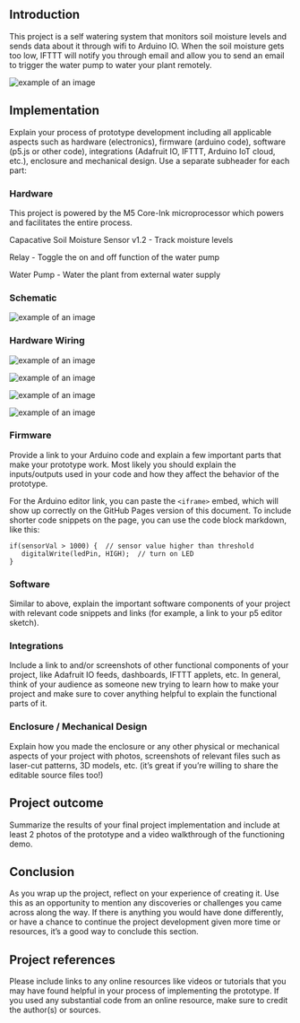 ## Introduction   

This project is a self watering system that monitors soil moisture levels and sends data about it through wifi to Arduino IO. When the soil moisture gets too low, IFTTT will notify you through email and allow you to send an email to trigger the water pump to water your plant remotely.

![example of an image](https://github.com/devinleejones/plant_IoT/blob/main/Photos/Soil_Sensor.png)

## Implementation   

Explain your process of prototype development including all applicable aspects such as hardware (electronics), firmware (arduino code), software (p5.js or other code), integrations (Adafruit IO, IFTTT, Arduino IoT cloud, etc.), enclosure and mechanical design.  Use a separate subheader for each part:

### Hardware

This project is powered by the M5 Core-Ink microprocessor which powers and facilitates the entire process.

Capacative Soil Moisture Sensor v1.2 - Track moisture levels

Relay - Toggle the on and off function of the water pump

Water Pump - Water the plant from external water supply

### Schematic   

![example of an image](https://github.com/devinleejones/plant_IoT/blob/main/Photos/IMG_4305.jpg)

### Hardware Wiring   

![example of an image](https://github.com/devinleejones/plant_IoT/blob/main/Photos/IMG_4306.jpg)

![example of an image](https://github.com/devinleejones/plant_IoT/blob/main/Photos/IMG_4307.jpg)

![example of an image](https://github.com/devinleejones/plant_IoT/blob/main/Photos/IMG_4310.jpg)

![example of an image](https://github.com/devinleejones/plant_IoT/blob/main/Photos/IMG_4312.jpg)


### Firmware   

Provide a link to your Arduino code and explain a few important parts that make your prototype work.  Most likely you should explain the inputs/outputs used in your code and how they affect the behavior of the prototype.

For the Arduino editor link, you can paste the `<iframe>` embed, which will show up correctly on the GitHub Pages version of this document. To include shorter code snippets on the page, you can use the code block markdown, like this:

```
if(sensorVal > 1000) {  // sensor value higher than threshold
   digitalWrite(ledPin, HIGH);  // turn on LED
}
```

### Software   

Similar to above, explain the important software components of your project with relevant code snippets and links (for example, a link to your p5 editor sketch).  

### Integrations   

Include a link to and/or screenshots of other functional components of your project, like Adafruit IO feeds, dashboards, IFTTT applets, etc.  In general, think of your audience as someone new trying to learn how to make your project and make sure to cover anything helpful to explain the functional parts of it.

### Enclosure / Mechanical Design   

Explain how you made the enclosure or any other physical or mechanical aspects of your project with photos, screenshots of relevant files such as laser-cut patterns, 3D models, etc. (it’s great if you’re willing to share the editable source files too!)

## Project outcome  

Summarize the results of your final project implementation and include at least 2 photos of the prototype and a video walkthrough of the functioning demo.

## Conclusion  

As you wrap up the project, reflect on your experience of creating it.  Use this as an opportunity to mention any discoveries or challenges you came across along the way.  If there is anything you would have done differently, or have a chance to continue the project development given more time or resources, it’s a good way to conclude this section.

## Project references  

Please include links to any online resources like videos or tutorials that you may have found helpful in your process of implementing the prototype. If you used any substantial code from an online resource, make sure to credit the author(s) or sources.
